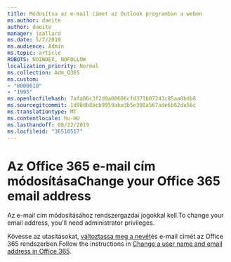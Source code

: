 ```yaml
---
title: Módosítsa az e-mail címet az Outlook programban a weben
ms.author: daeite
author: daeite
manager: joallard
ms.date: 5/7/2019
ms.audience: Admin
ms.topic: article
ROBOTS: NOINDEX, NOFOLLOW
localization_priority: Normal
ms.collection: Adm_O365
ms.custom:
- "8000010"
- "1995"
ms.openlocfilehash: 7afa86c3f2d9a00606cfd371b07243c85aa8bdb8
ms.sourcegitcommit: 1d98db8acb9959aba3b5e308a567ade6b62da56c
ms.translationtype: MT
ms.contentlocale: hu-HU
ms.lasthandoff: 08/22/2019
ms.locfileid: "36510517"
---
```

# <a name="change-your-office-365-email-address"></a><span data-ttu-id="cc309-102">Az Office 365 e-mail cím módosítása</span><span class="sxs-lookup"><span data-stu-id="cc309-102">Change your Office 365 email address</span></span> 

<span data-ttu-id="cc309-103">Az e-mail cím módosításához rendszergazdai jogokkal kell.</span><span class="sxs-lookup"><span data-stu-id="cc309-103">To change your email address, you'll need administrator privileges.</span></span>
  
<span data-ttu-id="cc309-104">Kövesse az utasításokat, [változtassa meg a nevét](https://docs.microsoft.com/office365/admin/add-users/change-a-user-name-and-email-address)és e-mail címét az Office 365 rendszerben.</span><span class="sxs-lookup"><span data-stu-id="cc309-104">Follow the instructions in [Change a user name and email address in Office 365](https://docs.microsoft.com/office365/admin/add-users/change-a-user-name-and-email-address).</span></span>